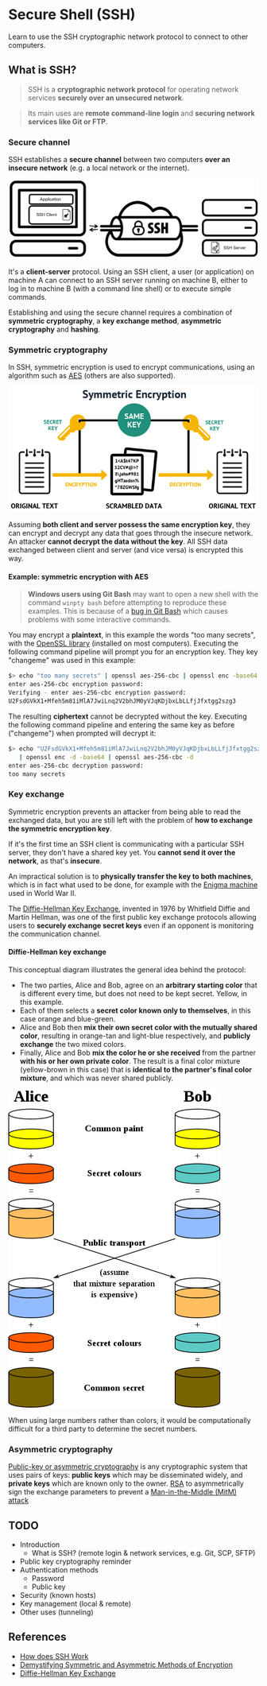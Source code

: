 # Secure Shell (SSH)

Learn to use the SSH cryptographic network protocol to connect to other computers.

<!-- slide-include ../../BANNER.md -->

<!-- START doctoc -->
<!-- END doctoc -->



## What is SSH?

<!-- slide-front-matter class: center, middle -->

> SSH is a **cryptographic network protocol** for operating network services **securely over an unsecured network**.

> Its main uses are **remote command-line login** and **securing network services like Git or FTP**.

### Secure channel

SSH establishes a **secure channel** between two computers **over an insecure network** (e.g. a local network or the internet).

<img class='w100' src='images/ssh-secure-channel.png' />

It's a **client-server** protocol.
Using an SSH client, a user (or application) on machine A can connect to an SSH server running on machine B,
either to log in to machine B (with a command line shell) or to execute simple commands.

Establishing and using the secure channel requires a combination of **symmetric cryptography**, a **key exchange method**, **asymmetric cryptography** and **hashing**.

### Symmetric cryptography

In SSH, symmetric encryption is used to encrypt communications, using an algorithm such as [AES][aes] (others are also supported).

<p class='center'><img class='w80' src='images/symmetric-encryption.png' /></p>

Assuming **both client and server possess the same encryption key**,
they can encrypt and decrypt any data that goes through the insecure network.
An attacker **cannot decrypt the data without the key**.
All SSH data exchanged between client and server (and vice versa) is encrypted this way.

#### Example: symmetric encryption with AES

> **Windows users using Git Bash** may want to open a new shell with the command `winpty bash` before attempting to reproduce these examples.
> This is because of a [bug in Git Bash](https://github.com/mintty/mintty/issues/540) which causes problems with some interactive commands.

You may encrypt a **plaintext**, in this example the words "too many secrets",
with the [OpenSSL library][openssl] (installed on most computers).
Executing the following command pipeline will prompt you for an encryption key.
They key "changeme" was used in this example:

```bash
$> echo "too many secrets" | openssl aes-256-cbc | openssl enc -base64
enter aes-256-cbc encryption password:
Verifying - enter aes-256-cbc encryption password:
U2FsdGVkX1+Mfeh5m81iMlA7JwiLnq2V2bhJM0yVJqKDjbxLbLLfjJfxtgg2szg3
```

The resulting **ciphertext** cannot be decrypted without the key.
Executing the following command pipeline and entering the same key as before ("changeme") when prompted will decrypt it:

```bash
$> echo "U2FsdGVkX1+Mfeh5m81iMlA7JwiLnq2V2bhJM0yVJqKDjbxLbLLfjJfxtgg2szg3" \
   | openssl enc -d -base64 | openssl aes-256-cbc -d
enter aes-256-cbc decryption password:
too many secrets
```

### Key exchange

Symmetric encryption prevents an attacker from being able to read the exchanged data,
but you are still left with the problem of **how to exchange the symmetric encryption key**.

If it's the first time an SSH client is communicating with a particular SSH server,
they don't have a shared key yet. You **cannot send it over the network**, as that's **insecure**.

An impractical solution is to **physically transfer the key to both machines**,
which is in fact what used to be done, for example with the [Enigma machine][enigma] used in World War II.

The [Diffie-Hellman Key Exchange][dh], invented in 1976 by Whitfield Diffie and Martin Hellman,
was one of the first public key exchange protocols allowing users to **securely exchange secret keys**
even if an opponent is monitoring the communication channel.

#### Diffie-Hellman key exchange

<!-- slide-column -->

This conceptual diagram illustrates the general idea behind the protocol:

* The two parties, Alice and Bob, agree on an **arbitrary starting color** that is different every time,
  but does not need to be kept secret. Yellow, in this example.
* Each of them selects a **secret color known only to themselves**, in this case orange and blue-green.
* Alice and Bob then **mix their own secret color with the mutually shared color**,
  resulting in orange-tan and light-blue respectively, and **publicly exchange** the two mixed colors.
* Finally, Alice and Bob **mix the color he or she received** from the partner **with his or her own private color**.
  The result is a final color mixture (yellow-brown in this case) that is **identical to the partner's final color mixture**,
  and which was never shared publicly.

<!-- slide-column 30 -->

<img class='w100' src='images/dh.png' />

When using large numbers rather than colors, it would be computationally difficult for a third party to determine the secret numbers.

### Asymmetric cryptography

[Public-key or asymmetric cryptography][pubkey] is any cryptographic system that uses pairs of keys: **public keys** which may be disseminated widely, and **private keys** which are known only to the owner.
[RSA][rsa]
to asymmetrically sign the exchange parameters to prevent a [Man-in-the-Middle (MitM) attack][mitm]



## TODO

* Introduction
  * What is SSH? (remote login & network services, e.g. Git, SCP, SFTP)
* Public key cryptography reminder
* Authentication methods
  * Password
  * Public key
* Security (known hosts)
* Key management (local & remote)
* Other uses (tunneling)



## References

* [How does SSH Work](https://www.hostinger.com/tutorials/ssh-tutorial-how-does-ssh-work)
* [Demystifying Symmetric and Asymmetric Methods of Encryption](https://www.cheapsslshop.com/blog/demystifying-symmetric-and-asymmetric-methods-of-encryption)
* [Diffie-Hellman Key Exchange][dh]



[aes]: https://en.wikipedia.org/wiki/Advanced_Encryption_Standard
[dh]: https://en.wikipedia.org/wiki/Diffie%E2%80%93Hellman_key_exchange
[enigma]: https://en.wikipedia.org/wiki/Enigma_machine#Operation
[key-exchange]: https://en.wikipedia.org/wiki/Key_exchange
[mitm]: https://en.wikipedia.org/wiki/Man-in-the-middle_attack
[openssl]: https://www.openssl.org
[pubkey]: https://en.wikipedia.org/wiki/Public-key_cryptography
[rsa]: https://en.wikipedia.org/wiki/RSA_(cryptosystem)
